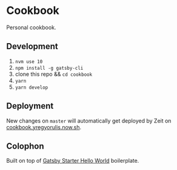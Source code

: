 # Cookbook

Personal cookbook.

## Development

1. `nvm use 10`
2. `npm install -g gatsby-cli`
3. clone this repo && `cd cookbook`
4. `yarn`
5. `yarn develop`

## Deployment

New changes on `master` will automatically get deployed by Zeit on [cookbook.yregyorulis.now.sh](cookbook.yregyorulis.now.sh).

## Colophon

Built on top of [Gatsby Starter Hello World](https://github.com/gatsbyjs/gatsby-starter-hello-world) boilerplate.
